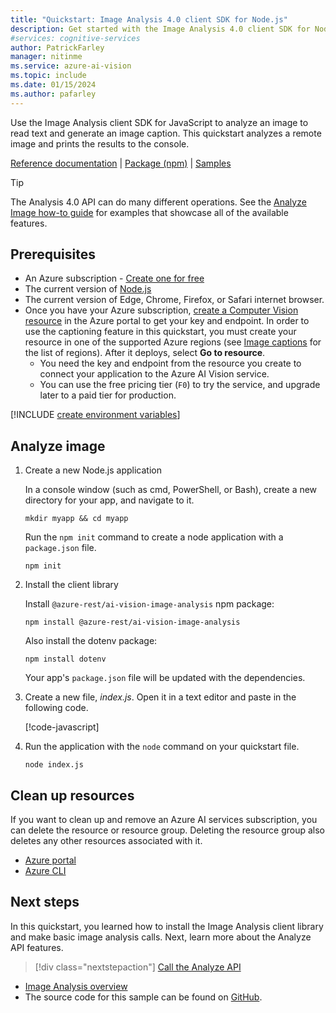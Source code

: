 ```yaml
---
title: "Quickstart: Image Analysis 4.0 client SDK for Node.js"
description: Get started with the Image Analysis 4.0 client SDK for Node.js with this quickstart
#services: cognitive-services
author: PatrickFarley
manager: nitinme
ms.service: azure-ai-vision
ms.topic: include
ms.date: 01/15/2024
ms.author: pafarley
---
```


<a name="HOLTop"></a>

Use the Image Analysis client SDK for JavaScript to analyze an image to read text and generate an image caption. This quickstart analyzes a remote image and prints the results to the console.

[Reference documentation](https://aka.ms/azsdk/image-analysis/ref-docs/js) | [Package (npm)](https://aka.ms/azsdk/image-analysis/package/npm) | [Samples](https://aka.ms/azsdk/image-analysis/samples/js)

> [!TIP]
> The Analysis 4.0 API can do many different operations. See the [Analyze Image how-to guide](../../how-to/call-analyze-image-40.md) for examples that showcase all of the available features.

## Prerequisites

* An Azure subscription - [Create one for free](https://azure.microsoft.com/free/cognitive-services/)
* The current version of [Node.js](https://nodejs.org/)
* The current version of Edge, Chrome, Firefox, or Safari internet browser.
* Once you have your Azure subscription, <a href="https://portal.azure.com/#create/Microsoft.CognitiveServicesComputerVision"  title="create a Computer Vision resource"  target="_blank">create a Computer Vision resource</a> in the Azure portal to get your key and endpoint. In order to use the captioning feature in this quickstart, you must create your resource in one of the supported Azure regions (see [Image captions](/azure/ai-services/computer-vision/concept-describe-images-40) for the list of regions). After it deploys, select **Go to resource**.
    * You need the key and endpoint from the resource you create to connect your application to the Azure AI Vision service.
    * You can use the free pricing tier (`F0`) to try the service, and upgrade later to a paid tier for production.


[!INCLUDE [create environment variables](../environment-variables.md)]


## Analyze image

1. Create a new Node.js application

    In a console window (such as cmd, PowerShell, or Bash), create a new directory for your app, and navigate to it.

    ```console
    mkdir myapp && cd myapp
    ```

    Run the `npm init` command to create a node application with a `package.json` file.

    ```console
    npm init
    ```

1. Install the client library

    Install `@azure-rest/ai-vision-image-analysis` npm package:

    ```console
    npm install @azure-rest/ai-vision-image-analysis
    ```

    Also install the dotenv package:

    ```console
    npm install dotenv
    ```

    Your app's `package.json` file will be updated with the dependencies.

1. Create a new file, *index.js*. Open it in a text editor and paste in the following code.

   [!code-javascript[](~/cognitive-services-quickstart-code/javascript/ComputerVision/4-0/quickstart.js?name=snippet_single)]

1. Run the application with the `node` command on your quickstart file.

   ```console
   node index.js
   ```

<!-- tbd output-->


## Clean up resources

If you want to clean up and remove an Azure AI services subscription, you can delete the resource or resource group. Deleting the resource group also deletes any other resources associated with it.

* [Azure portal](../../../multi-service-resource.md?pivots=azportal#clean-up-resources)
* [Azure CLI](../../../multi-service-resource.md?pivots=azcli#clean-up-resources)

## Next steps

In this quickstart, you learned how to install the Image Analysis client library and make basic image analysis calls. Next, learn more about the Analyze API features.

> [!div class="nextstepaction"]
>[Call the Analyze API](../../how-to/call-analyze-image.md)

* [Image Analysis overview](../../overview-image-analysis.md)
* The source code for this sample can be found on [GitHub](https://aka.ms/azsdk/image-analysis/samples/js).

